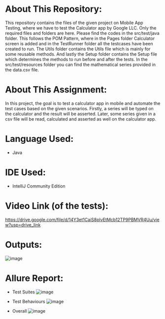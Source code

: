 # About This Repository: 
This repository contains the files of the given project on Mobile App Testing, where we have to test the Calculator app by Google LLC. Only the required files and folders are here. Please find the codes in the src/test/java folder. This follows the POM Pattern, where in the Pages folder Calculator screen is added and in the TestRunner folder all the testcases have been created to run. The Utils folder contains the Utils file which is mainly for some reusable methods. And lastly the Setup folder contains the Setup file which determines the methods to run before and after the tests. In the src/test/resources folder you can find the mathematical series provided in the data.csv file.

# About This Assignment:
In this project, the goal is to test a calculator app in mobile and automate the test cases based on the given scenarios. Firstly, a series will be typed on the calculator and the result will be asserted. Later, some series given in a csv file will be read, calculated and asserted as well on the calculator app.

# Language Used:
- Java

# IDE Used:
- IntelliJ Community Edition

# Video Link (of the tests):
https://drive.google.com/file/d/14Y3et1CaiS8plvEtMcb12TP9PBMVR4Uu/view?usp=drive_link

# Outputs:
![image](https://github.com/user-attachments/assets/d76e9e68-2f8c-4e6e-b607-19f6e2351617)

# Allure Report: 
- Test Suites 
![image](https://github.com/user-attachments/assets/bd1ba2fd-5daf-400b-9948-ab72c80a0a17)

- Test Behaviours
![image](https://github.com/user-attachments/assets/13ac867e-ff2b-4530-8154-14d886f95a00)

- Overall
![image](https://github.com/user-attachments/assets/80222aa3-7911-4794-a2d0-4dcf28890cf3)






